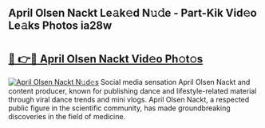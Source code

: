 ## April Olsen Nackt Le𝚊k𝚎d N𝚞𝚍e - Part-Kik Vid𝚎o Le𝚊ks Photos ia28w

# <h2><a href="http://fb020l.evod.top/?m=April+Olsen+Nackt">🔗 👉🔴 April Olsen Nackt Vid𝚎o Ph𝚘t𝚘s</a></h2>

[![April Olsen Nackt N𝚞d𝚎s](https://i.imgur.com/8V9OHl7.gif)](http://fb020l.evod.top/?m=April+Olsen+Nackt)
Social media sensation April Olsen Nackt and content producer, known for publishing dance and lifestyle-related material through viral dance trends and mini vlogs. April Olsen Nackt, a respected public figure in the scientific community, has made groundbreaking discoveries in the field of medicine. 

